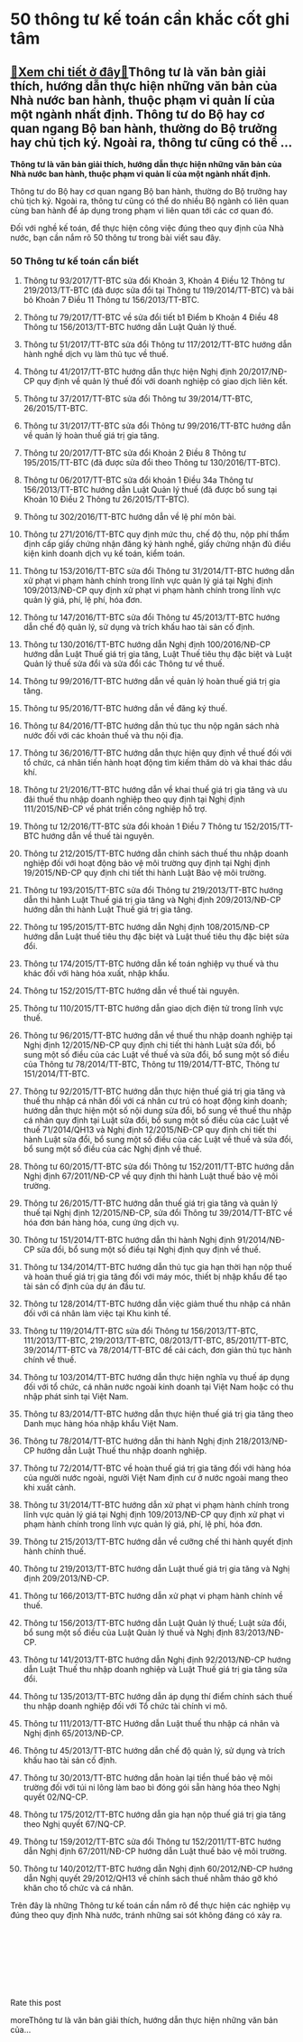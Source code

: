 50 thông tư kế toán cần khắc cốt ghi tâm
========================================

[:gift:Xem chi tiết ở đây:gift:](https://hddtvn.com/50-thong-tu-ke-toan-can-khac-cot-ghi-tam/)Thông tư là văn bản giải thích, hướng dẫn thực hiện những văn bản của Nhà nước ban hành, thuộc phạm vi quản lí của một ngành nhất định. Thông tư do Bộ hay cơ quan ngang Bộ ban hành, thường do Bộ trưởng hay chủ tịch ký. Ngoài ra, thông tư cũng có thể …
-----------------------------------------------------------------------------------------------------------------------------------------------------------------------------------------------------------------------------------------------------------

**Thông tư là văn bản giải thích, hướng dẫn thực hiện những văn bản của Nhà nước ban hành, thuộc phạm vi quản lí của một ngành nhất định.** 


Thông tư do Bộ hay cơ quan ngang Bộ ban hành, thường do Bộ trưởng hay chủ tịch ký. Ngoài ra, thông tư cũng có thể do nhiều Bộ ngành có liên quan cùng ban hành để áp dụng trong phạm vi liên quan tới các cơ quan đó.


Đối với nghề kế toán, để thực hiện công việc đúng theo quy định của Nhà nước, bạn cần nắm rõ 50 thông tư trong bài viết sau đây.


### 50 Thông tư kế toán cần biết


1. Thông tư 93/2017/TT-BTC sửa đổi Khoản 3, Khoản 4 Điều 12 Thông tư 219/2013/TT-BTC (đã được sửa đổi tại Thông tư 119/2014/TT-BTC) và bãi bỏ Khoản 7 Điều 11 Thông tư 156/2013/TT-BTC.


2. Thông tư 79/2017/TT-BTC về sửa đổi tiết b1 Điểm b Khoản 4 Điều 48 Thông tư 156/2013/TT-BTC hướng dẫn Luật Quản lý thuế.


3. Thông tư 51/2017/TT-BTC sửa đổi Thông tư 117/2012/TT-BTC hướng dẫn hành nghề dịch vụ làm thủ tục về thuế.


4. Thông tư 41/2017/TT-BTC hướng dẫn thực hiện Nghị định 20/2017/NĐ-CP quy định về quản lý thuế đối với doanh nghiệp có giao dịch liên kết.


5. Thông tư 37/2017/TT-BTC sửa đổi Thông tư 39/2014/TT-BTC, 26/2015/TT-BTC.


6. Thông tư 31/2017/TT-BTC sửa đổi Thông tư 99/2016/TT-BTC hướng dẫn về quản lý hoàn thuế giá trị gia tăng.


7. Thông tư 20/2017/TT-BTC sửa đổi Khoản 2 Điều 8 Thông tư 195/2015/TT-BTC (đã được sửa đổi theo Thông tư 130/2016/TT-BTC).


8. Thông tư 06/2017/TT-BTC sửa đổi khoản 1 Điều 34a Thông tư 156/2013/TT-BTC hướng dẫn Luật Quản lý thuế (đã được bổ sung tại Khoản 10 Điều 2 Thông tư 26/2015/TT-BTC).


9. Thông tư 302/2016/TT-BTC hướng dẫn về lệ phí môn bài.


10. Thông tư 271/2016/TT-BTC quy định mức thu, chế độ thu, nộp phí thẩm định cấp giấy chứng nhận đăng ký hành nghề, giấy chứng nhận đủ điều kiện kinh doanh dịch vụ kế toán, kiểm toán.


11. Thông tư 153/2016/TT-BTC sửa đổi Thông tư 31/2014/TT-BTC hướng dẫn xử phạt vi phạm hành chính trong lĩnh vực quản lý giá tại Nghị định 109/2013/NĐ-CP quy định xử phạt vi phạm hành chính trong lĩnh vực quản lý giá, phí, lệ phí, hóa đơn.


12. Thông tư 147/2016/TT-BTC sửa đổi Thông tư 45/2013/TT-BTC hướng dẫn chế độ quản lý, sử dụng và trích khấu hao tài sản cố định.


13. Thông tư 130/2016/TT-BTC hướng dẫn Nghị định 100/2016/NĐ-CP hướng dẫn Luật Thuế giá trị gia tăng, Luật Thuế tiêu thụ đặc biệt và Luật Quản lý thuế sửa đổi và sửa đổi các Thông tư về thuế.


14. Thông tư 99/2016/TT-BTC hướng dẫn về quản lý hoàn thuế giá trị gia tăng.


15. Thông tư 95/2016/TT-BTC hướng dẫn về đăng ký thuế.


16. Thông tư 84/2016/TT-BTC hướng dẫn thủ tục thu nộp ngân sách nhà nước đối với các khoản thuế và thu nội địa.


17. Thông tư 36/2016/TT-BTC hướng dẫn thực hiện quy định về thuế đối với tổ chức, cá nhân tiến hành hoạt động tìm kiếm thăm dò và khai thác dầu khí.


18. Thông tư 21/2016/TT-BTC hướng dẫn về khai thuế giá trị gia tăng và ưu đãi thuế thu nhập doanh nghiệp theo quy định tại Nghị định 111/2015/NĐ-CP về phát triển công nghiệp hỗ trợ.


19. Thông tư 12/2016/TT-BTC sửa đổi khoản 1 Điều 7 Thông tư 152/2015/TT-BTC hướng dẫn về thuế tài nguyên.


20. Thông tư 212/2015/TT-BTC hướng dẫn chính sách thuế thu nhập doanh nghiệp đối với hoạt động bảo vệ môi trường quy định tại Nghị định 19/2015/NĐ-CP quy định chi tiết thi hành Luật Bảo vệ môi trường.


21. Thông tư 193/2015/TT-BTC sửa đổi Thông tư 219/2013/TT-BTC hướng dẫn thi hành Luật Thuế giá trị gia tăng và Nghị định 209/2013/NĐ-CP hướng dẫn thi hành Luật Thuế giá trị gia tăng.


22. Thông tư 195/2015/TT-BTC hướng dẫn Nghị định 108/2015/NĐ-CP hướng dẫn Luật thuế tiêu thụ đặc biệt và Luật thuế tiêu thụ đặc biệt sửa đổi.


23. Thông tư 174/2015/TT-BTC hướng dẫn kế toán nghiệp vụ thuế và thu khác đối với hàng hóa xuất, nhập khẩu.


24. Thông tư 152/2015/TT-BTC hướng dẫn về thuế tài nguyên.


25. Thông tư 110/2015/TT-BTC hướng dẫn giao dịch điện tử trong lĩnh vực thuế.


26. Thông tư 96/2015/TT-BTC hướng dẫn về thuế thu nhập doanh nghiệp tại Nghị định 12/2015/NĐ-CP quy định chi tiết thi hành Luật sửa đổi, bổ sung một số điều của các Luật về thuế và sửa đổi, bổ sung một số điều của Thông tư 78/2014/TT-BTC, Thông tư 119/2014/TT-BTC, Thông tư 151/2014/TT-BTC.


27. Thông tư 92/2015/TT-BTC hướng dẫn thực hiện thuế giá trị gia tăng và thuế thu nhập cá nhân đối với cá nhân cư trú có hoạt động kinh doanh; hướng dẫn thực hiện một số nội dung sửa đổi, bổ sung về thuế thu nhập cá nhân quy định tại Luật sửa đổi, bổ sung một số điều của các Luật về thuế 71/2014/QH13 và Nghị định 12/2015/NĐ-CP quy định chi tiết thi hành Luật sửa đổi, bổ sung một số điều của các Luật về thuế và sửa đổi, bổ sung một số điều của các Nghị định về thuế.


28. Thông tư 60/2015/TT-BTC sửa đổi Thông tư 152/2011/TT-BTC hướng dẫn Nghị định 67/2011/NĐ-CP về quy định thi hành Luật thuế bảo vệ môi trường.


29. Thông tư 26/2015/TT-BTC hướng dẫn thuế giá trị gia tăng và quản lý thuế tại Nghị định 12/2015/NĐ-CP, sửa đổi Thông tư 39/2014/TT-BTC về hóa đơn bán hàng hóa, cung ứng dịch vụ.


30. Thông tư 151/2014/TT-BTC hướng dẫn thi hành Nghị định 91/2014/NĐ-CP sửa đổi, bổ sung một số điều tại Nghị định quy định về thuế.


31. Thông tư 134/2014/TT-BTC hướng dẫn thủ tục gia hạn thời hạn nộp thuế và hoàn thuế giá trị gia tăng đối với máy móc, thiết bị nhập khẩu để tạo tài sản cố định của dự án đầu tư.


32. Thông tư 128/2014/TT-BTC hướng dẫn việc giảm thuế thu nhập cá nhân đối với cá nhân làm việc tại Khu kinh tế.


33. Thông tư 119/2014/TT-BTC sửa đổi Thông tư 156/2013/TT-BTC, 111/2013/TT-BTC, 219/2013/TT-BTC, 08/2013/TT-BTC, 85/2011/TT-BTC, 39/2014/TT-BTC và 78/2014/TT-BTC để cải cách, đơn giản thủ tục hành chính về thuế.


34. Thông tư 103/2014/TT-BTC hướng dẫn thực hiện nghĩa vụ thuế áp dụng đối với tổ chức, cá nhân nước ngoài kinh doanh tại Việt Nam hoặc có thu nhập phát sinh tại Việt Nam.


35. Thông tư 83/2014/TT-BTC hướng dẫn thực hiện thuế giá trị gia tăng theo Danh mục hàng hóa nhập khẩu Việt Nam.


36. Thông tư 78/2014/TT-BTC hướng dẫn thi hành Nghị định 218/2013/NĐ-CP hướng dẫn Luật Thuế thu nhập doanh nghiệp.


37. Thông tư 72/2014/TT-BTC về hoàn thuế giá trị gia tăng đối với hàng hóa của người nước ngoài, người Việt Nam định cư ở nước ngoài mang theo khi xuất cảnh.


38. Thông tư 31/2014/TT-BTC hướng dẫn xử phạt vi phạm hành chính trong lĩnh vực quản lý giá tại Nghị định 109/2013/NĐ-CP quy định xử phạt vi phạm hành chính trong lĩnh vực quản lý giá, phí, lệ phí, hóa đơn.


39. Thông tư 215/2013/TT-BTC hướng dẫn về cưỡng chế thi hành quyết định hành chính thuế.


40. Thông tư 219/2013/TT-BTC hướng dẫn Luật thuế giá trị gia tăng và Nghị định 209/2013/NĐ-CP.


41. Thông tư 166/2013/TT-BTC hướng dẫn xử phạt vi phạm hành chính về thuế.


42. Thông tư 156/2013/TT-BTC hướng dẫn Luật Quản lý thuế; Luật sửa đổi, bổ sung một số điều của Luật Quản lý thuế và Nghị định 83/2013/NĐ-CP.


43. Thông tư 141/2013/TT-BTC hướng dẫn Nghị định 92/2013/NĐ-CP hướng dẫn Luật Thuế thu nhập doanh nghiệp và Luật Thuế giá trị gia tăng sửa đổi.


44. Thông tư 135/2013/TT-BTC hướng dẫn áp dụng thí điểm chính sách thuế thu nhập doanh nghiệp đối với Tổ chức tài chính vi mô.


45. Thông tư 111/2013/TT-BTC Hướng dẫn Luật thuế thu nhập cá nhân và Nghị định 65/2013/NĐ-CP.


46. Thông tư 45/2013/TT-BTC hướng dẫn chế độ quản lý, sử dụng và trích khấu hao tài sản cố định.


47. Thông tư 30/2013/TT-BTC hướng dẫn hoàn lại tiền thuế bảo vệ môi trường đối với túi ni lông làm bao bì đóng gói sẵn hàng hóa theo Nghị quyết 02/NQ-CP.


48. Thông tư 175/2012/TT-BTC hướng dẫn gia hạn nộp thuế giá trị gia tăng theo Nghị quyết 67/NQ-CP.


49. Thông tư 159/2012/TT-BTC sửa đổi Thông tư 152/2011/TT-BTC hướng dẫn Nghị định 67/2011/NĐ-CP hướng dẫn Luật thuế bảo vệ môi trường.


50. Thông tư 140/2012/TT-BTC hướng dẫn Nghị định 60/2012/NĐ-CP hướng dẫn Nghị quyết 29/2012/QH13 về chính sách thuế nhằm tháo gỡ khó khăn cho tổ chức và cá nhân.


Trên đây là những Thông tư kế toán cần nắm rõ để thực hiện các nghiệp vụ đúng theo quy định Nhà nước, tránh những sai sót không đáng có xảy ra.


 


 


 


 








































Rate this post


moreThông tư là văn bản giải thích, hướng dẫn thực hiện những văn bản của…

